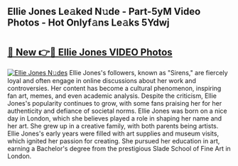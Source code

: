 ## Ellie Jones Le𝚊ked N𝚞de - Part-5yM Video Photos - Hot Onlyf𝚊ns Le𝚊ks 5Ydwj

# <h2><a href="http://ab83164.deff.icu/?id=Ellie+Jones">🔗 New 👉🔴 Ellie Jones VIDEO Photos</a></h2>

[![Ellie Jones N𝚞des](https://i.imgur.com/rIISA9y.gif)](http://ab83164.deff.icu/?id=Ellie+Jones)
Ellie Jones's followers, known as "Sirens," are fiercely loyal and often engage in online discussions about her work and controversies. Her content has become a cultural phenomenon, inspiring fan art, memes, and even academic analysis. Despite the criticism, Ellie Jones's popularity continues to grow, with some fans praising her for her authenticity and defiance of societal norms. Ellie Jones was born on a nice day in London, which she believes played a role in shaping her name and her art. She grew up in a creative family, with both parents being artists. Ellie Jones's early years were filled with art supplies and museum visits, which ignited her passion for creating. She pursued her education in art, earning a Bachelor's degree from the prestigious Slade School of Fine Art in London.
